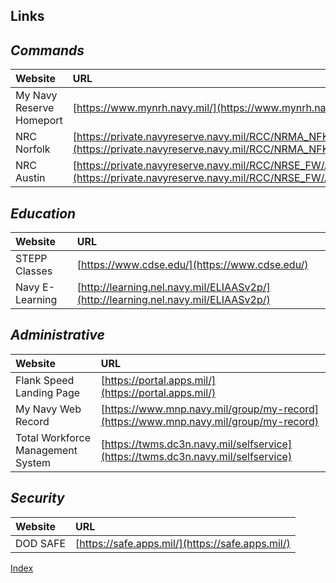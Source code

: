 ## Links

<link rel="stylesheet" href="dark-theme.css">

## _Commands_

| Website                | URL                                                                          |
|:-----------------------|:-----------------------------------------------------------------------------|
|My Navy Reserve Homeport|[https://www.mynrh.navy.mil/](https://www.mynrh.navy.mil/)                    |
|NRC Norfolk             |[https://private.navyreserve.navy.mil/RCC/NRMA_NFK/NORFOLK/](https://private.navyreserve.navy.mil/RCC/NRMA_NFK/NORFOLK/)                    |
|NRC Austin              |[https://private.navyreserve.navy.mil/RCC/NRSE_FW/AUSTIN/Pages/NRH_Default.aspx](https://private.navyreserve.navy.mil/RCC/NRSE_FW/AUSTIN/Pages/NRH_Default.aspx) |

## _Education_

| Website                | URL                                                                          |
|:-----------------------|:-----------------------------------------------------------------------------|
|STEPP Classes           |[https://www.cdse.edu/](https://www.cdse.edu/)                                | 
|Navy E-Learning         |[http://learning.nel.navy.mil/ELIAASv2p/](http://learning.nel.navy.mil/ELIAASv2p/)|

## _Administrative_

| Website                | URL                                                                                       |
|:-----------------------|:------------------------------------------------------------------------------------------|
|Flank Speed Landing Page|[https://portal.apps.mil/](https://portal.apps.mil/)                                       |
|My Navy Web Record      |[https://www.mnp.navy.mil/group/my-record](https://www.mnp.navy.mil/group/my-record)       |
|Total Workforce Management System | [https://twms.dc3n.navy.mil/selfservice](https://twms.dc3n.navy.mil/selfservice)|

## _Security_

| Website                | URL                                                                                       |
|:-----------------------|:------------------------------------------------------------------------------------------|
| DOD SAFE               |[https://safe.apps.mil/](https://safe.apps.mil/)                                           |


[Index](./index.md)
